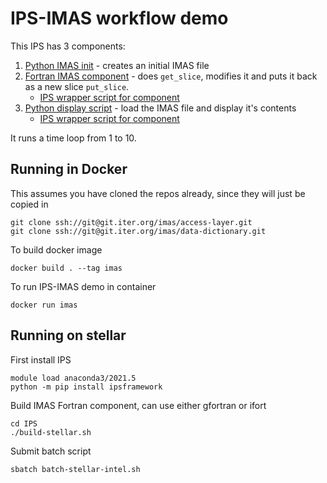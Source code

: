 # IPS-IMAS workflow demo

This IPS has 3 components:
 1. [Python IMAS init](IPS/imas_init.py) - creates an initial IMAS file
 1. [Fortran IMAS component](IPS/imas.f90) - does `get_slice`, modifies it and puts it back as a new slice `put_slice`.
      * [IPS wrapper script for component](IPS/imas_worker.py)
 1. [Python display script](IPS/display_imas.py) - load the IMAS file and display it's contents
      * [IPS wrapper script for component](IPS/imas_display.py)

It runs a time loop from 1 to 10.

## Running in Docker

This assumes you have cloned the repos already, since they will just be copied in

```
git clone ssh://git@git.iter.org/imas/access-layer.git
git clone ssh://git@git.iter.org/imas/data-dictionary.git
```

To build docker image

```
docker build . --tag imas
```

To run IPS-IMAS demo in container

```
docker run imas
```

## Running on stellar

First install IPS

```
module load anaconda3/2021.5
python -m pip install ipsframework
```

Build IMAS Fortran component, can use either gfortran or ifort

```
cd IPS
./build-stellar.sh
```

Submit batch script

```
sbatch batch-stellar-intel.sh
```

